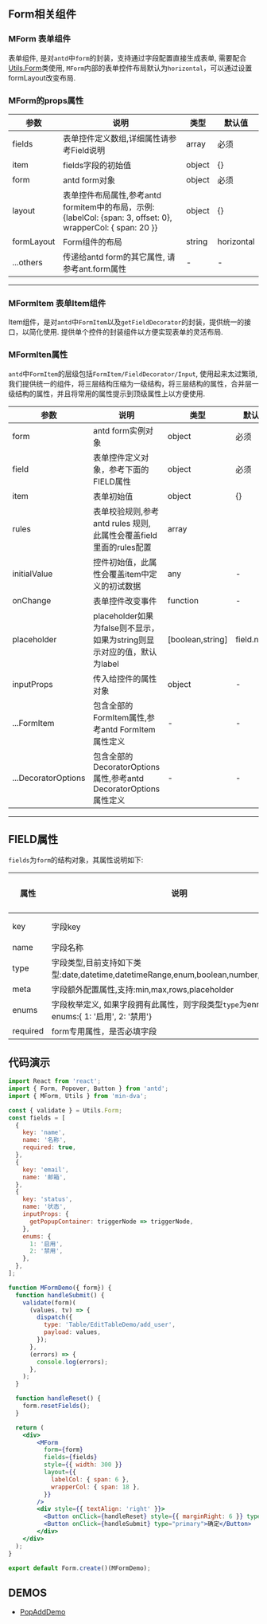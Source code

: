 ## Form相关组件

### MForm 表单组件

表单组件, 是对`antd`中`form`的封装，支持通过字段配置直接生成表单, 需要配合[Utils.Form](#/components/MForm)类使用,
`MForm`内部的表单控件布局默认为`horizontal`，可以通过设置formLayout改变布局.

### MForm的props属性

| 参数      | 说明                                     | 类型       | 默认值 |
|-----------|------------------------------------------|------------|-------|
| fields | 表单控件定义数组,详细属性请参考Field说明 | array | 必须 |
| item | fields字段的初始值 | object | {} |
| form | antd form对象 | object | 必须 |
| layout | 表单控件布局属性,参考antd formitem中的布局，示例: {labelCol: {span: 3, offset: 0}, wrapperCol: { span: 20 }} | object | {} |
| formLayout | Form组件的布局 | string | horizontal |
| ...others | 传递给antd form的其它属性, 请参考ant.form属性 | - | - |

---

### MFormItem 表单Item组件

Item组件，是对`antd`中`FormItem`以及`getFieldDecorator`的封装，提供统一的接口，以简化使用.
提供单个控件的封装组件以方便实现表单的灵活布局.

### MFormIten属性
`antd`中`FormItem`的层级包括`FormItem/FieldDecorator/Input`, 使用起来太过繁琐, 我们提供统一的组件，将三层结构压缩为一级结构，将三层结构的属性，合并层一级结构的属性，并且将常用的属性提示到顶级属性上以方便使用.

| 参数      | 说明                                     | 类型       | 默认值 |
|-----------|------------------------------------------|------------|-------|
| form | antd form实例对象 | object | 必须 |
| field | 表单控件定义对象，参考下面的FIELD属性 | object | 必须 |
| item | 表单初始值 | object | {} |
| rules | 表单校验规则,参考antd rules 规则, 此属性会覆盖field里面的rules配置 | array |
| initialValue | 控件初始值，此属性会覆盖item中定义的初试数据 | any | - |
| onChange | 表单控件改变事件 | function | - |
| placeholder | placeholder如果为false则不显示，如果为string则显示对应的值，默认为label | [boolean,string] | field.name |
| inputProps | 传入给控件的属性对象 | object | - |
| ...FormItem | 包含全部的FormItem属性,参考antd FormItem属性定义 | - | - |
| ...DecoratorOptions | 包含全部的DecoratorOptions属性,参考antd DecoratorOptions属性定义 | - | - |

--- 

## FIELD属性
`fields`为`form`的结构对象，其属性说明如下:

| 属性      | 说明                                     | 类型       | 默认值 |
|-----------|------------------------------------------|------------|-------|
| key | 字段key | string | 必须 |
| name | 字段名称 | string | - |
| type | 字段类型,目前支持如下类型:date,datetime,datetimeRange,enum,boolean,number,textarea,text | string | text |
| meta | 字段额外配置属性,支持:min,max,rows,placeholder | object | {} |
| enums | 字段枚举定义, 如果字段拥有此属性，则字段类型`type`为enmu,示例: enums:{ 1: '启用', 2: '禁用'} | {} | - |
| required | form专用属性，是否必填字段 | boolean | - |
    
## 代码演示
```jsx harmony
import React from 'react';
import { Form, Popover, Button } from 'antd';
import { MForm, Utils } from 'min-dva';

const { validate } = Utils.Form;
const fields = [
  {
    key: 'name',
    name: '名称',
    required: true,
  },
  {
    key: 'email',
    name: '邮箱',
  },
  {
    key: 'status',
    name: '状态',
    inputProps: {
      getPopupContainer: triggerNode => triggerNode,
    },
    enums: {
      1: '启用',
      2: '禁用',
    },
  },
];

function MFormDemo({ form}) {
  function handleSubmit() {
    validate(form)(
      (values, tv) => {
        dispatch({
          type: 'Table/EditTableDemo/add_user',
          payload: values,
        });
      },
      (errors) => {
        console.log(errors);
      },
    );
  }

  function handleReset() {
    form.resetFields();
  }

  return (
    <div>
        <MForm
          form={form}
          fields={fields}
          style={{ width: 300 }}
          layout={{
            labelCol: { span: 6 },
            wrapperCol: { span: 18 },
          }}
        />
        <div style={{ textAlign: 'right' }}>
          <Button onClick={handleReset} style={{ marginRight: 6 }} type="danger">重置</Button>
          <Button onClick={handleSubmit} type="primary">确定</Button>
        </div>
    </div>
  );
}

export default Form.create()(MFormDemo);
```

## DEMOS
* [PopAddDemo](https://github.com/dicklwm/min-dva-demo/blob/master/src/components/Table/PopAddDemo.js)